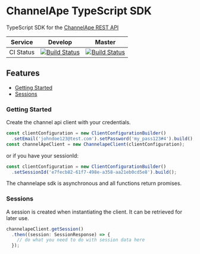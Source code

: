 # ChannelApe TypeScript SDK

TypeScript SDK for the [ChannelApe REST API](https://docs.channelape.io/)

| Service   | Develop | Master |
|-----------|---------|--------|
| CI Status | [![Build Status](https://travis-ci.org/ChannelApe/channelape-typescript-sdk.svg?branch=develop)](https://travis-ci.org/ChannelApe/channelape-typescript-sdk) | [![Build Status](https://travis-ci.org/ChannelApe/channelape-typescript-sdk.svg?branch=master)](https://travis-ci.org/ChannelApe/channelape-typescript-sdk) |

## Features
- [Getting Started](#getting-started)
- [Sessions](#sessions)

### Getting Started

Create the channel api client with your credentials.

```typescript
const clientConfiguration = new ClientConfigurationBuilder()
  .setEmail('johndoe123@test.com').setPassword('my_pass123#4').build();
const channelApeClient = new ChannelapeClient(clientConfiguration);
```

or if you have your sessionId:
```typescript
const clientConfiguration = new ClientConfigurationBuilder()
  .setSessionId('e7fecb82-61f7-498e-a358-aa21eb0cd5e8').build();
```
The channelape sdk is asynchronous and all functions return promises.

### Sessions

A session is created when instantiating the client. It can be retrieved for later use.

```typescript
channelapeClient.getSession()
  .then((session: SessionResponse) => {
    // do what you need to do with session data here
  });
```